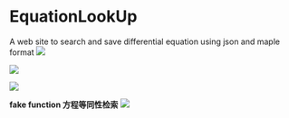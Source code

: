 # EquationLookUp
A web site to search and save  differential equation using json and maple format
![](http://upload-images.jianshu.io/upload_images/6927087-87a6390594a9ab15.png?imageMogr2/auto-orient/strip%7CimageView2/2/w/1240)

![](http://upload-images.jianshu.io/upload_images/6927087-ba0d1ce894bd5d0d.jpg?imageMogr2/auto-orient/strip%7CimageView2/2/w/1240)

![](http://upload-images.jianshu.io/upload_images/6927087-05d5adb7794519fb.png?imageMogr2/auto-orient/strip%7CimageView2/2/w/1240)

**fake function 方程等同性检索**
![](http://upload-images.jianshu.io/upload_images/6927087-6dee63c79889ad65.png?imageMogr2/auto-orient/strip%7CimageView2/2/w/1240)

